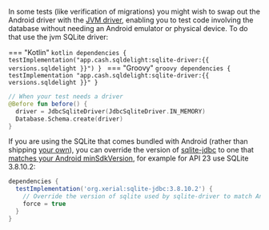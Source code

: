 In some tests (like verification of migrations) you might wish to swap out the Android driver with
the [JVM driver](https://github.com/square/sqldelight#JVM), enabling you to test code involving the
database without needing an Android emulator or physical device. To do that use the jvm SQLite
driver:

=== "Kotlin"
    ```kotlin
    dependencies {
      testImplementation("app.cash.sqldelight:sqlite-driver:{{ versions.sqldelight }}")
    }
    ```
=== "Groovy"
    ```groovy
    dependencies {
      testImplementation "app.cash.sqldelight:sqlite-driver:{{ versions.sqldelight }}"
    }
    ```

```kotlin
// When your test needs a driver
@Before fun before() {
  driver = JdbcSqliteDriver(JdbcSqliteDriver.IN_MEMORY)
  Database.Schema.create(driver)
}
```

If you are using the SQLite that comes bundled with Android (rather than shipping [your own](https://github.com/requery/sqlite-android/)), you can override the version of [sqlite-jdbc](https://github.com/xerial/sqlite-jdbc) to one that [matches your Android minSdkVersion](https://stackoverflow.com/questions/2421189/version-of-sqlite-used-in-android#4377116), for example for API 23 use SQLite 3.8.10.2:

```groovy
dependencies {
  testImplementation('org.xerial:sqlite-jdbc:3.8.10.2') {
    // Override the version of sqlite used by sqlite-driver to match Android API 23
    force = true
  }
}
```

